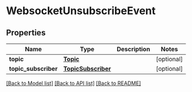 # WebsocketUnsubscribeEvent

## Properties
Name | Type | Description | Notes
------------ | ------------- | ------------- | -------------
**topic** | [**Topic**](Topic.md) |  | [optional] 
**topic_subscriber** | [**TopicSubscriber**](TopicSubscriber.md) |  | [optional] 

[[Back to Model list]](../README.md#documentation-for-models) [[Back to API list]](../README.md#documentation-for-api-endpoints) [[Back to README]](../README.md)


